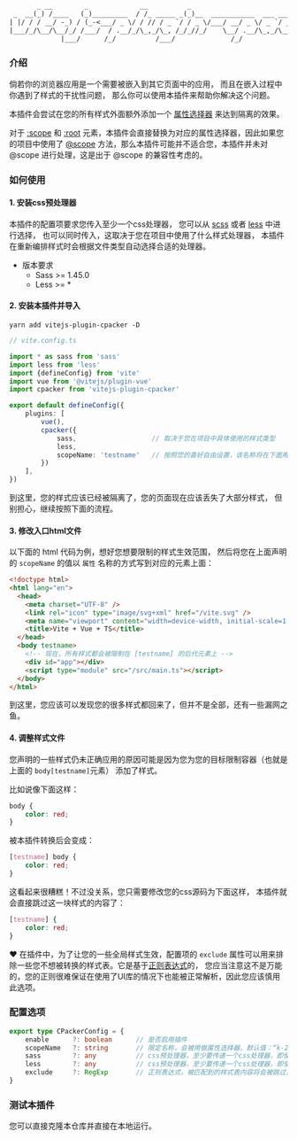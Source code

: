 ```txt
       _ __        _             __          _                            __          
 _  __(_) /____   (_)_________  / /_ _____ _(_)__  ___________  ___ _____/ /_____ ____
| |/ / / __/ -_) / (_-<___/ _ \/ / // / _ `/ / _ \/___/ __/ _ \/ _ `/ __/  '_/ -_) __/
|___/_/\__/\__/_/ /___/  / .__/_/\_,_/\_, /_/_//_/    \__/ .__/\_,_/\__/_/\_\\__/_/   
             |___/      /_/          /___/              /_/                           
```

### 介绍

倘若你的浏览器应用是一个需要被嵌入到其它页面中的应用，
而且在嵌入过程中你遇到了样式的干扰性问题，
那么你可以使用本插件来帮助你解决这个问题。

本插件会尝试在您的所有样式外面额外添加一个
[属性选择器](https://developer.mozilla.org/zh-CN/docs/Web/CSS/CSS_selectors)
来达到隔离的效果。

对于 [:scope](https://developer.mozilla.org/zh-CN/docs/Web/CSS/:scope)
和 [:root](https://developer.mozilla.org/zh-CN/docs/Web/CSS/:root)
元素，本插件会直接替换为对应的属性选择器，因此如果您的项目中使用了
[@scope](https://developer.mozilla.org/en-US/docs/Web/CSS/@scope)
方法，那么本插件可能并不适合您，本插件并未对 @scope 进行处理，这是出于 @scope 的兼容性考虑的。

### 如何使用

#### 1. 安装css预处理器

本插件的配置项要求您传入至少一个css处理器，
您可以从 [scss](https://sass-lang.com/documentation/js-api/functions/compilestring/)
或者 [less](https://lesscss.org/usage/#programmatic-usage) 中进行选择，
也可以同时传入，这取决于您在项目中使用了什么样式处理器，
本插件在重新编排样式时会根据文件类型自动选择合适的处理器。

- 版本要求
  - Sass >= 1.45.0
  - Less >= *

#### 2. 安装本插件并导入

```shell
yarn add vitejs-plugin-cpacker -D
```

```typescript
// vite.config.ts

import * as sass from 'sass'
import less from 'less'
import {defineConfig} from 'vite'
import vue from '@vitejs/plugin-vue'
import cpacker from 'vitejs-plugin-cpacker'

export default defineConfig({
    plugins: [
        vue(),
        cpacker({
            sass,                   // 取决于您在项目中具体使用的样式类型
            less,
            scopeName: 'testname'   // 按照您的喜好自由设置，该名称将在下面用到
        })
    ],
})
```

到这里，您的样式应该已经被隔离了，您的页面现在应该丢失了大部分样式，
但别担心，继续按照下面的流程。

#### 3. 修改入口html文件

以下面的 html 代码为例，想好您想要限制的样式生效范围，
然后将您在上面声明的 `scopeName` 的值以 `属性` 名称的方式写到对应的元素上面：

```html
<!doctype html>
<html lang="en">
  <head>
    <meta charset="UTF-8" />
    <link rel="icon" type="image/svg+xml" href="/vite.svg" />
    <meta name="viewport" content="width=device-width, initial-scale=1.0" />
    <title>Vite + Vue + TS</title>
  </head>
  <body testname>
    <!-- 现在，所有样式都会被限制在 [testname] 的后代元素上 -->
    <div id="app"></div>
    <script type="module" src="/src/main.ts"></script>
  </body>
</html>
```

到这里，您应该可以发现您的很多样式都回来了，但并不是全部，还有一些漏网之鱼。

#### 4. 调整样式文件

您声明的一些样式仍未正确应用的原因可能是因为您为您的目标限制容器（也就是上面的 `body[testname]`元素）
添加了样式。

比如说像下面这样：

```css
body {
    color: red;
}
```

被本插件转换后会变成：

```css
[testname] body {
    color: red;
}
```

这看起来很糟糕！不过没关系，您只需要修改您的css源码为下面这样，
本插件就会直接跳过这一块样式的内容了：

```css
[testname] {
    color: red;
}
```

❤ 在插件中，为了让您的一些全局样式生效，配置项的 `exclude`
属性可以用来排除一些您不想被转换的样式表。它是基于[正则表达式](https://developer.mozilla.org/zh-CN/docs/Web/JavaScript/Reference/Global_Objects/RegExp)的，
您应当注意这不是万能的，您的正则很难保证在使用了UI库的情况下也能被正常解析，因此您应该慎用此选项。

### 配置选项

```typescript
export type CPackerConfig = {
    enable      ?: boolean      // 是否启用插件
    scopeName   ?: string       // 限定名称，会被用做属性选择器，默认值：“k-2024”
    sass        ?: any          // css预处理器，至少要传递一个css处理器，即使您的项目中只用了css
    less        ?: any          // css预处理器，至少要传递一个css处理器，即使您的项目中只用了css
    exclude     ?: RegExp       // 正则表达式，被匹配到的样式表内容将会被跳过，默认值：`(?:\\[${scopeName}\\])\\s*{[^{}]*}`
}
```

### 测试本插件

您可以直接克隆本仓库并直接在本地运行。
